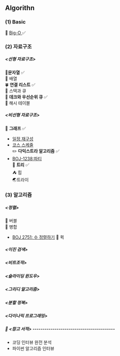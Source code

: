 ## Algorithn
### (1) Basic
🍎 [Big-O  ](https://github.com/SilverWithA/Algorithm_Study/wiki/%EB%B9%85%EC%98%A4(Big%E2%80%90O)) ✅  
### (2) 자료구조
##### <선형 자료구조>
🥕**문자열**  ✅    
🍋 배열  
🍀 **연결 리스트** ✅  
🧊 스택과 큐  
🪻 **데크와 우선순위 큐** ✅  
🍪 해시 테이블
##### <비선형 자료구조>
📌 **그래프**  ✅
- [일정 재구성](https://leetcode.com/problems/reconstruct-itinerary/description/)
- [코스 스케줄](https://leetcode.com/problems/course-schedule/description/)  
✏️ **다익스트라 알고리즘**  ✅  
- [BOJ-1238:파티  ](https://www.acmicpc.net/problem/1238)  
📒 **트리**  ✅  
⛺ 힙  
🌏트라이  

### (3) 알고리즘
##### <정렬>
🫧 버블  
🧷 병합
* [BOJ 2751: 수 정렬하기](https://www.acmicpc.net/problem/2751)
🍟 퀵  
##### <이진 검색>
##### <비트조작>
##### <슬라이딩 윈도우>
##### <그리디 알고리즘>
##### <분할 정복>
##### <다이나믹 프로그래밍>

##### 📒 <참고 서적> -----------------------------------------
* 코딩 인터뷰 완전 분석
* 파이썬 알고리즘 인터뷰

  
